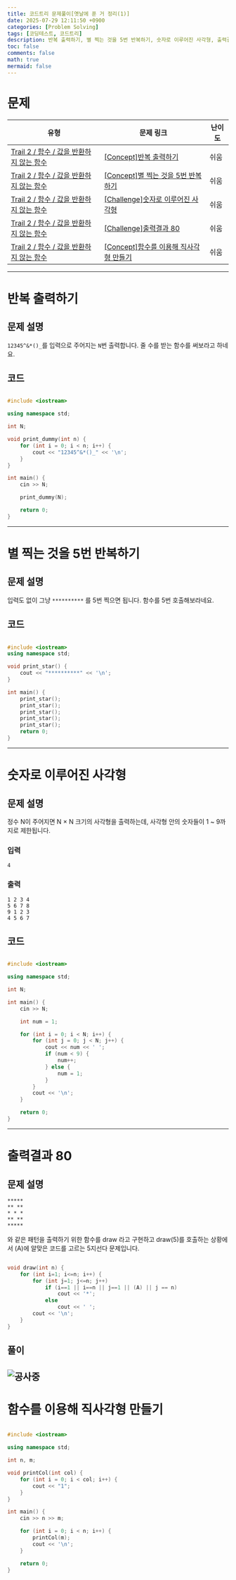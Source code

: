 ```yaml
---
title: 코드트리 문제풀이[옛날에 푼 거 정리(1)]
date: 2025-07-29 12:11:50 +0900
categories: [Problem Solving]
tags: [코딩테스트, 코드트리]
description: 반복 출력하기, 별 찍는 것을 5번 반복하기, 숫자로 이루어진 사각형, 출력결과 80, 함수를 이용해 직사각형 만들기
toc: false
comments: false
math: true
mermaid: false
---
```


# 문제

| 유형 | 문제 링크 | 난이도 |
| --- | --- | --- |
| [Trail 2 / 함수 / 값을 반환하지 않는 함수](https://www.codetree.ai/trail-info/novice-mid/) | [[Concept]반복 출력하기](https://www.codetree.ai/trails/complete/curated-cards/intro-repeated-output/) | 쉬움 |
| [Trail 2 / 함수 / 값을 반환하지 않는 함수](https://www.codetree.ai/trail-info/novice-mid/) | [[Concept]별 찍는 것을 5번 반복하기](https://www.codetree.ai/trails/complete/curated-cards/intro-repeat-shooting-the-stars-five-times/) | 쉬움 |
| [Trail 2 / 함수 / 값을 반환하지 않는 함수](https://www.codetree.ai/trail-info/novice-mid/) | [[Challenge]숫자로 이루어진 사각형](https://www.codetree.ai/trails/complete/curated-cards/challenge-rectangle-with-a-number/) | 쉬움 |
| [Trail 2 / 함수 / 값을 반환하지 않는 함수](https://www.codetree.ai/trail-info/novice-mid/) | [[Challenge]출력결과 80](https://www.codetree.ai/trails/complete/curated-cards/challenge-reading-k201835/) | 쉬움 |
| [Trail 2 / 함수 / 값을 반환하지 않는 함수](https://www.codetree.ai/trail-info/novice-mid/) | [[Concept]함수를 이용해 직사각형 만들기](https://www.codetree.ai/trails/complete/curated-cards/intro-create-a-rectangle-using-a-function/) | 쉬움 |

---------------------------------------

# 반복 출력하기

## 문제 설명
`12345^&*()_`를 입력으로 주어지는 `N`번 출력합니다. 줄 수를 받는 함수를 써보라고 하네요.

## 코드

```cpp

#include <iostream>

using namespace std;

int N;

void print_dummy(int n) {
    for (int i = 0; i < n; i++) {
        cout << "12345^&*()_" << '\n';
    }
}

int main() {
    cin >> N;

    print_dummy(N);

    return 0;
}

```

---------------------------------------

# 별 찍는 것을 5번 반복하기

## 문제 설명

입력도 없이 그냥 `**********` 를 5번 찍으면 됩니다. 함수를 5번 호출해보라네요.


## 코드

```cpp

#include <iostream>
using namespace std;

void print_star() {
    cout << "**********" << '\n';
}

int main() {
    print_star();
    print_star();
    print_star();
    print_star();
    print_star();
    return 0;
}

```

---------------------------------------

# 숫자로 이루어진 사각형

## 문제 설명

정수 N이 주어지면 N $\times$ N 크기의 사각형을 출력하는데, 사각형 안의 숫자들이 1 ~ 9까지로 제한됩니다.

### 입력

```
4
```

### 출력

```
1 2 3 4
5 6 7 8
9 1 2 3
4 5 6 7
```

## 코드

```cpp

#include <iostream>

using namespace std;

int N;

int main() {
    cin >> N;

    int num = 1;

    for (int i = 0; i < N; i++) {
        for (int j = 0; j < N; j++) {
            cout << num << ' ';
            if (num < 9) {
                num++;
            } else {
                num = 1;
            }
        }
        cout << '\n';
    }

    return 0;
}

```

---------------------------------------

# 출력결과 80

## 문제 설명

```
*****
** **
* * *
** **
*****
```
와 같은 패턴을 출력하기 위한 함수를 draw 라고 구현하고 draw(5)를 호출하는 상황에서 (A)에 알맞은 코드를 고르는 5지선다 문제입니다.

```cpp

void draw(int n) {  
    for (int i=1; i<=n; i++) {    
        for (int j=1; j<=n; j++)      
            if (i==1 || i==n || j==1 || (A) || j == n) 
                cout << '*';
            else 
                cout << ' ';
        cout << '\n';
    }
}

```

## 풀이

![공사중](/assets/post_assets/공사중.jpg)
---------------------------------------

# 함수를 이용해 직사각형 만들기

```cpp

#include <iostream>

using namespace std;

int n, m;

void printCol(int col) {
    for (int i = 0; i < col; i++) {
        cout << "1";
    }
}

int main() {
    cin >> n >> m;

    for (int i = 0; i < n; i++) {
        printCol(m);
        cout << '\n';
    }

    return 0;
}

```